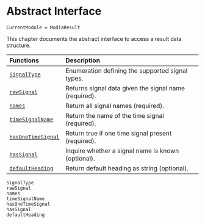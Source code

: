 # Abstract Interface

```@meta
CurrentModule = ModiaResult
```

This chapter documents the abstract interface to access a result data structure.


| Functions                       | Description                                                |
|:--------------------------------|:-----------------------------------------------------------|
| [`SignalType`](@ref)            | Enumeration defining the supported signal types.           |
| [`rawSignal`](@ref)             | Returns signal data given the signal name (required).      |
| [`names`](@ref)                 | Return all signal names (required).                        |
| [`timeSignalName`](@ref)        | Return the name of the time signal (required).             |
| [`hasOneTimeSignal`](@ref)      | Return true if one time signal present (required).         |
| [`hasSignal`](@ref)             | Inquire whether a signal name is known (optional).         |
| [`defaultHeading`](@ref)        | Return default heading as string (optional).               |


```@docs
SignalType
rawSignal
names
timeSignalName
hasOneTimeSignal
hasSignal
defaultHeading
```
